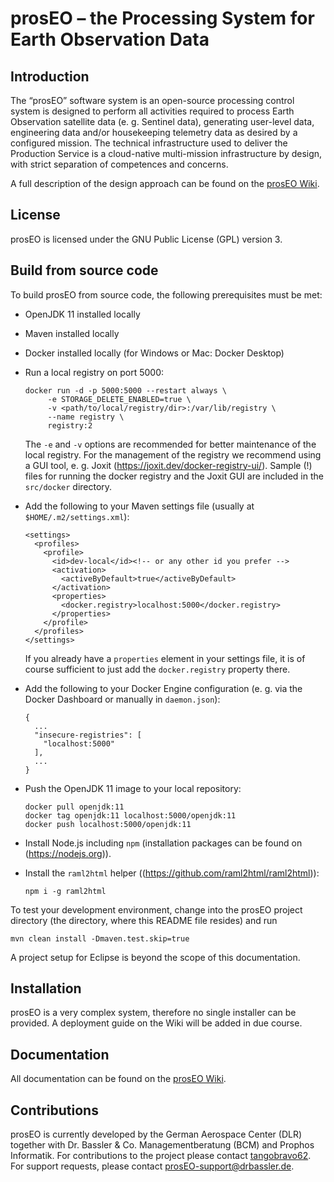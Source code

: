 # prosEO – the Processing System for Earth Observation Data


## Introduction

The “prosEO” software system is an open-source processing control system is designed to perform all activities required to process
Earth Observation satellite data (e. g. Sentinel data), generating user-level data, engineering data and/or housekeeping telemetry
data as desired by a configured mission. The technical infrastructure used to deliver the Production Service is a cloud-native
multi-mission infrastructure by design, with strict separation of competences and concerns.

A full description of the design approach can be found on the
[prosEO Wiki](https://github.com/dlr-eoc/prosEO/wiki/Building-a-Production-Service-Based-on-prosEO).


## License

prosEO is licensed under the GNU Public License (GPL) version 3.


## Build from source code

To build prosEO from source code, the following prerequisites must be met:
- OpenJDK 11 installed locally
- Maven installed locally
- Docker installed locally (for Windows or Mac: Docker Desktop)
- Run a local registry on port 5000:
  ```
  docker run -d -p 5000:5000 --restart always \
       -e STORAGE_DELETE_ENABLED=true \
       -v <path/to/local/registry/dir>:/var/lib/registry \
       --name registry \
       registry:2
  ```
  The `-e` and `-v` options are recommended for better maintenance of the local registry. For the management of the registry
  we recommend using a GUI tool, e. g. Joxit (<https://joxit.dev/docker-registry-ui/>). Sample (!) files for running the docker
  registry and the Joxit GUI are included in the `src/docker` directory.
  
- Add the following to your Maven settings file (usually at `$HOME/.m2/settings.xml`):
  ```
  <settings>
    <profiles>
      <profile>
        <id>dev-local</id><!-- or any other id you prefer -->
        <activation>
          <activeByDefault>true</activeByDefault>
        </activation>
        <properties>
          <docker.registry>localhost:5000</docker.registry>
        </properties>
      </profile>
    </profiles>
  </settings>
  ```
  If you already have a `properties` element in your settings file, it is of course
  sufficient to just add the `docker.registry` property there.
- Add the following to your Docker Engine configuration (e. g. via the Docker Dashboard or manually in `daemon.json`):
  ```
  {
    ...
    "insecure-registries": [
      "localhost:5000"
    ],
    ...
  }
  ```
- Push the OpenJDK 11 image to your local repository:
  ```
  docker pull openjdk:11
  docker tag openjdk:11 localhost:5000/openjdk:11
  docker push localhost:5000/openjdk:11
  ```
- Install Node.js including `npm` (installation packages can be found on (https://nodejs.org)).
- Install the `raml2html` helper ((https://github.com/raml2html/raml2html)):
  ```
  npm i -g raml2html
  ```
  
To test your development environment, change into the prosEO project directory (the directory, where this README file
resides) and run
```
mvn clean install -Dmaven.test.skip=true
```

A project setup for Eclipse is beyond the scope of this documentation.


## Installation

prosEO is a very complex system, therefore no single installer can be provided. A deployment guide on the Wiki will be added
in due course.


## Documentation

All documentation can be found on the [prosEO Wiki](https://github.com/dlr-eoc/prosEO/wiki).


## Contributions

prosEO is currently developed by the German Aerospace Center (DLR) together with Dr. Bassler & Co. Managementberatung (BCM) and
Prophos Informatik. For contributions to the project please contact [tangobravo62](mailto:thomas.bassler@drbassler.de). For support
requests, please contact [prosEO-support@drbassler.de](prosEO-support@drbassler.de).

